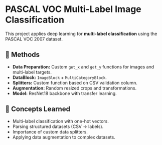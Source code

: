 # PASCAL VOC Multi-Label Image Classification

This project applies deep learning for **multi-label classification** using the PASCAL VOC 2007 dataset.

## 🚀 Methods
- **Data Preparation:** Custom `get_x` and `get_y` functions for images and multi-label targets.  
- **DataBlock:** `ImageBlock` + `MultiCategoryBlock`.  
- **Splitters:** Custom function based on CSV validation column.  
- **Augmentation:** Random resized crops and transformations.  
- **Model:** ResNet18 backbone with transfer learning.  

## 🧠 Concepts Learned
- Multi-label classification with one-hot vectors.  
- Parsing structured datasets (CSV → labels).  
- Importance of custom data splitters.  
- Applying data augmentation to complex datasets.  
